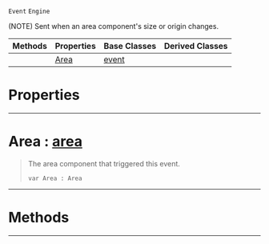  `Event` `Engine`



(NOTE) Sent when an area component's size or origin changes.

|Methods|Properties|Base Classes|Derived Classes|
|---|---|---|---|
| |[ Area](https://github.com/ZilchEngine/ZilchDocs/blob/master/code_reference/class_reference/areaevent.md#area-zilch-engine-documen)|[event](https://github.com/ZilchEngine/ZilchDocs/blob/master/code_reference/class_reference/event.md)| |


 #  Properties


---  
 #  Area : [area](https://github.com/ZilchEngine/ZilchDocs/blob/master/code_reference/class_reference/area.md)

> The area component that triggered this event.
> ``` lang=cpp, name=Nada
> var Area : Area


---  
 #  Methods


---  
 

 